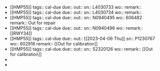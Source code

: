 - [[HMP55]] 
  tags:: cal-due
  due::
  out::
  sn:: L4030733
  wo:: 
  remark::
- [[HMP55]] 
  tags:: cal-due
  due::
  out::
  sn:: L4030734
  wo:: 
  remark::
- [[HMP55]] 
  tags:: cal-due
  due::
  out::
  sn:: N0940495
  wo:: 606482
  remark:: Out for repair
- [[HMP55]] 
  tags:: cal-due
  due::
  out::
  sn:: N0940496
  wo:: 
  remark:: [[RWY34]]
- [[HMP55]] 
  tags:: cal-due
  due::
  out:: [[2023-04-06 Thu]] 
  sn:: P1230767
  wo:: 602918
  remark:: [[Out for calibration]]
- [[HMP55]] 
  tags:: cal-due
  due::
  out::
  sn:: S2320126
  wo:: 
  remark:: [[Out for calibration]]
-
-